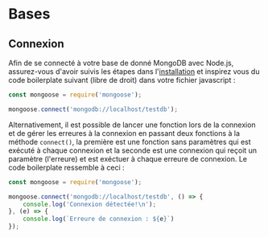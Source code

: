 # Bases
## Connexion
Afin de se connecté à votre base de donné MongoDB avec Node.js, assurez-vous d'avoir suivis les étapes dans l'[installation](./Theorie.md#installation) et inspirez vous du code boilerplate suivant (libre de droit) dans votre fichier javascript :
```javascript
const mongoose = require('mongoose');

mongoose.connect('mongodb://localhost/testdb');
```
Alternativement, il est possible de lancer une fonction lors de la connexion et de gérer les erreures à la connexion en passant deux fonctions à la méthode `connect()`, la première est une fonction sans paramètres qui est exécuté à chaque connexion et la seconde est une connexion qui reçoit un paramètre (l'erreure) et est exéctuer à chaque erreure de connexion. Le code boilerplate ressemble à ceci : 
```javascript
const mongoose = require('mongoose');

mongoose.connect('mongodb://localhost/testdb', () => {
    console.log('Connexion détectée!\n');
}, (e) => {
    console.log(`Erreure de connexion : ${e}`)
});
``` 